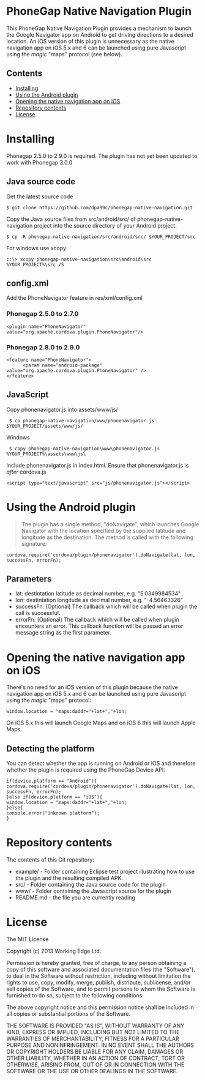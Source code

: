 PhoneGap Native Navigation Plugin
=================================

This PhoneGap Native Navigation Plugin provides a mechanism to launch the Google Navigator app on Android to get driving directions to a desired location. 
An iOS version of this plugin is unnecessary as the native navigation app on iOS 5.x and 6 can be launched using pure Javascript using the *magic* "maps" protocol (see below).


## Contents

* [Installing](#installing)
* [Using the Android plugin](#using)
* [Opening the native navigation app on iOS](#opening)
* [Repository contents](#repository)
* [License](#license)
 
# Installing

Phonegap 2.5.0 to 2.9.0 is required. The plugin has not yet been updated to work with Phonegap 3.0.0

## Java source code

Get the latest source code

    $ git clone https://github.com/dpa99c/phonegap-native-navigation.git

Copy the Java source files from src/android/src/ of phonegap-native-navigation project into the source directory of your Android project.

    $ cp -R phonegap-native-navigation/src/android/src/ $YOUR_PROJECT/src
    
For windows use xcopy

    c:\> xcopy phonegap-native-navigation\src\android\src %YOUR_PROJECT%\src /S

## config.xml 

Add the PhoneNavigator feature in res/xml/config.xml

### Phonegap 2.5.0 to 2.7.0
    <plugin name="PhoneNavigator" value="org.apache.cordova.plugin.PhoneNavigator"/>

### Phonegap 2.8.0 to 2.9.0    
    <feature name="PhoneNavigator">
          <param name="android-package" value="org.apache.cordova.plugin.PhoneNavigator" />
    </feature>
    
## JavaScript 

Copy phonenavigator.js into assets/www/js/

     $ cp phonegap-native-navigation/www/phonenavigator.js $YOUR_PROJECT/assets/www/js/
     
Windows     
     
     $ copy phonegap-native-navigation\www\phonenavigator.js %YOUR_PROJECT%\assets\www\js\
    
Include phonenavigator.js in index.html.  Ensure that phonenavigator.js is *after* cordova.js

    <script type="text/javascript" src="js/phonenavigator.js"></script>        


# Using the Android plugin

> The plugin has a single method, "doNavigate", which launches Google Navigator with the location specified by the supplied latitude and longitude as the destination. The method is called with the following signature:
    
    cordova.require('cordova/plugin/phonenavigator').doNavigate(lat, lon, successFn, errorFn);

## Parameters

- lat: destintation latitude as decimal number, e.g. "5.0349984534"
- lon: destintation longitude as decimal number, e.g. "-4.56463326"
- successFn: (Optional) The callback which will be called when plugin the call is successful.
- errorFn: (Optional) The callback which will be called when plugin encounters an error. This callback function will be passed an error message string as the first parameter.


# Opening the native navigation app on iOS

There's no need for an iOS version of this plugin because the native navigation app on iOS 5.x and 6 can be launched using pure Javascript using the *magic* "maps" protocol:

    window.location = "maps:daddr="+lat+","+lon;

On iOS 5.x this will launch Google Maps and on iOS 6 this will launch Apple Maps.

## Detecting the platform

You can detect whether the app is running on Android or iOS and therefore whether the plugin is required using the PhoneGap Device API:

    if(device.platform == "Android"){
	cordova.require('cordova/plugin/phonenavigator').doNavigate(lat, lon, successFn, errorFn);
    }else if(device.platform == "iOS"){
	window.location = "maps:daddr="+lat+","+lon;
    }else{
	console.error("Unknown platform");
    }

# Repository contents

The contents of this Git repository:

* example/ - Folder containing Eclipse test project illustrating how to use the plugin and the resulting compiled APK.
* src/ - Folder containing the Java source code for the plugin
* www/ - Folder containing the Javascript source for the plugin
* README.md - the file you are currently reading

License
================

The MIT License

Copyright (c) 2013 Working Edge Ltd.

Permission is hereby granted, free of charge, to any person obtaining a copy
of this software and associated documentation files (the "Software"), to deal
in the Software without restriction, including without limitation the rights
to use, copy, modify, merge, publish, distribute, sublicense, and/or sell
copies of the Software, and to permit persons to whom the Software is
furnished to do so, subject to the following conditions:

The above copyright notice and this permission notice shall be included in
all copies or substantial portions of the Software.

THE SOFTWARE IS PROVIDED "AS IS", WITHOUT WARRANTY OF ANY KIND, EXPRESS OR
IMPLIED, INCLUDING BUT NOT LIMITED TO THE WARRANTIES OF MERCHANTABILITY,
FITNESS FOR A PARTICULAR PURPOSE AND NONINFRINGEMENT. IN NO EVENT SHALL THE
AUTHORS OR COPYRIGHT HOLDERS BE LIABLE FOR ANY CLAIM, DAMAGES OR OTHER
LIABILITY, WHETHER IN AN ACTION OF CONTRACT, TORT OR OTHERWISE, ARISING FROM,
OUT OF OR IN CONNECTION WITH THE SOFTWARE OR THE USE OR OTHER DEALINGS IN
THE SOFTWARE.